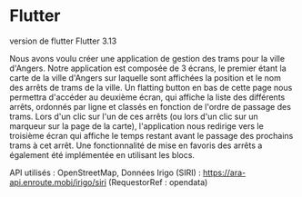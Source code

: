 # Flutter
version de flutter Flutter 3.13


Nous avons voulu créer une application de gestion des trams pour la ville d'Angers. Notre application est composée de 3 écrans, le premier étant la carte de la ville d'Angers sur laquelle sont affichées la position et le nom des arrêts de trams de la ville. Un flatting button en bas de cette page nous permettra d'accéder au deuxième écran, qui affiche la liste des différents arrêts, ordonnés par ligne et classés en fonction de l'ordre de passage des trams. Lors d'un clic sur l'un de ces arrêts (ou lors d'un clic sur un marqueur sur la page de la carte), l'application nous redirige vers le troisième écran qui affiche le temps restant avant le passage des prochains trams à cet arrêt. Une fonctionnalité de mise en favoris des arrêts a également été implémentée en utilisant les blocs.

API utilisés : OpenStreetMap, Données Irigo (SIRI) : https://ara-api.enroute.mobi/irigo/siri (RequestorRef : opendata)
